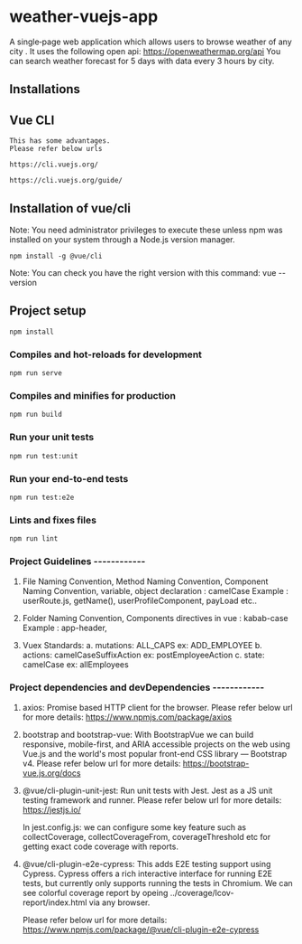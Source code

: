# weather-vuejs-app
 A single‐page web application which allows users to browse weather of any city . It uses the following open api: https://openweathermap.org/api You can search weather forecast for 5 days with data every 3 hours by city.

## Installations
## Vue CLI
```
This has some advantages.
Please refer below urls

https://cli.vuejs.org/

https://cli.vuejs.org/guide/

```
## Installation of vue/cli
Note: You need administrator privileges to execute these unless npm was installed on your system through a Node.js version manager.

```
npm install -g @vue/cli

```
Note: You can check you have the right version with this command:
vue --version

## Project setup
```
npm install
```

### Compiles and hot-reloads for development
```
npm run serve
```

### Compiles and minifies for production
```
npm run build
```

### Run your unit tests
```
npm run test:unit
```

### Run your end-to-end tests
```
npm run test:e2e
```

### Lints and fixes files
```
npm run lint
```

### Project Guidelines ------------

1) File Naming Convention, 
   Method Naming Convention, 
   Component Naming Convention,
   variable, object declaration : camelCase
   Example : userRoute.js, getName(), userProfileComponent, payLoad etc..

2) Folder Naming Convention, Components directives in vue : kabab-case
   Example : app-header, <app-header />

3) Vuex Standards:
   a. mutations: ALL_CAPS
      ex: ADD_EMPLOYEE
   b. actions: camelCaseSuffixAction
      ex: postEmployeeAction
   c. state: camelCase
      ex: allEmployees  


### Project dependencies and devDependencies ------------
1. axios:
   Promise based HTTP client for the browser.
   Please refer below url for more details:
   https://www.npmjs.com/package/axios   

2. bootstrap and bootstrap-vue:
   With BootstrapVue we can build responsive, mobile-first, and ARIA accessible projects on the web using Vue.js and the world's most popular front-end CSS library — Bootstrap v4.
   Please refer below url for more details:
   https://bootstrap-vue.js.org/docs

3. @vue/cli-plugin-unit-jest:
   Run unit tests with Jest. Jest as a JS unit testing framework and runner.
   Please refer below url for more details:
   https://jestjs.io/

   In jest.config.js: we can configure some key feature such as collectCoverage, collectCoverageFrom, coverageThreshold etc
   for getting exact code coverage with reports.

4. @vue/cli-plugin-e2e-cypress:
   This adds E2E testing support using Cypress.
   Cypress offers a rich interactive interface for running E2E tests, but currently only supports running the tests in Chromium.
   We can see colorful coverage report by opeing ../coverage/lcov-report/index.html via any browser.
   
   Please refer below url for more details:
   https://www.npmjs.com/package/@vue/cli-plugin-e2e-cypress
